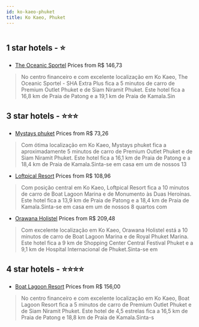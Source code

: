 ```yaml
---
id: ko-kaeo-phuket
title: Ko Kaeo, Phuket
---
```


<center><img src="https://i.travelapi.com/hotels/72000000/71070000/71064500/71064409/6cbc3265_z.jpg" alt="" /></center>


##  1 star hotels - ⭐️

-    [The Oceanic Sportel](https://us.hurb.com/hotels/ko-kaeo/the-oceanic-sportel-HT-ZX6R?cmp=18055) Prices from R$ 146,73
   > No centro financeiro e com excelente localização em Ko Kaeo, The Oceanic Sportel - SHA Extra Plus fica a 5 minutos de carro de Premium Outlet Phuket e de Siam Niramit Phuket.  Este hotel fica a 16,8 km de Praia de Patong e a 19,1 km de Praia de Kamala.Sin

##  3 star hotels - ⭐️⭐️⭐️

-    [Mystays phuket](https://us.hurb.com/hotels/ko-kaeo/mystays-phuket-HT-5ELX?cmp=18055) Prices from R$ 73,26
   > Com ótima localização em Ko Kaeo, Mystays phuket fica a aproximadamente 5 minutos de carro de Premium Outlet Phuket e de Siam Niramit Phuket.  Este hotel fica a 16,1 km de Praia de Patong e a 18,4 km de Praia de Kamala.Sinta-se em casa em um de nossos 13 
-    [Loftpical Resort](https://us.hurb.com/hotels/ko-kaeo/loftpical-resort-HT-HKSP?cmp=18055) Prices from R$ 108,96
   > Com posição central em Ko Kaeo, Loftpical Resort fica a 10 minutos de carro de Boat Lagoon Marina e de Monumento às Duas Heroínas.  Este hotel fica a 13,9 km de Praia de Patong e a 18,4 km de Praia de Kamala.Sinta-se em casa em um de nossos 8 quartos com 
-    [Orawana Holistel](https://us.hurb.com/hotels/ko-kaeo/orawana-holistel-HT-XKOU?cmp=18055) Prices from R$ 209,48
   > Com excelente localização em Ko Kaeo, Orawana Holistel está a 10 minutos de carro de Boat Lagoon Marina e de Royal Phuket Marina.  Este hotel fica a 9 km de Shopping Center Central Festival Phuket e a 9,1 km de Hospital Internacional de Phuket.Sinta-se em

##  4 star hotels - ⭐️⭐️⭐️⭐️

-    [Boat Lagoon Resort](https://us.hurb.com/hotels/ko-kaeo/boat-lagoon-resort-HT-YE0K?cmp=18055) Prices from R$ 156,00
   > No centro financeiro e com excelente localização em Ko Kaeo, Boat Lagoon Resort fica a 5 minutos de carro de Premium Outlet Phuket e de Siam Niramit Phuket.  Este hotel de 4,5 estrelas fica a 16,5 km de Praia de Patong e 18,8 km de Praia de Kamala.Sinta-s
